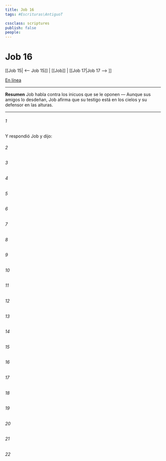 ```yaml
---
title: Job 16
tags: #Escrituras\AntiguoT

cssclass: scriptures
publish: false
people:
---
```


# Job 16
[[Job 15| <-- Job 15]] | [[Job]] | [[Job 17|Job 17 --> ]]

[En línea](https://churchofjesuschrist.org/study/scriptures/ot/job/16?lang=spa)

---
__Resumen__
Job habla contra los inicuos que se le oponen — Aunque sus amigos lo desdeñan, Job afirma que su testigo está en los cielos y su defensor en las alturas.

---
###### 1 
Y respondió Job y dijo:

###### 2 


###### 3 


###### 4 


###### 5 


###### 6 


###### 7 


###### 8 


###### 9 


###### 10 


###### 11 


###### 12 


###### 13 


###### 14 


###### 15 


###### 16 


###### 17 


###### 18 


###### 19 


###### 20 


###### 21 


###### 22 


